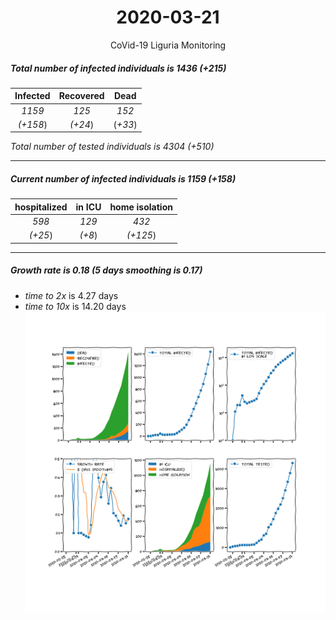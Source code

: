 <div align='center'>

# 2020-03-21
CoVid-19 Liguria Monitoring
</div>

##### Total number of infected individuals is 1436 (+215)
Infected | Recovered | Dead
:---: | :---: | :---:
*1159* | *125* | *152*
*(+158*) | *(+24*) | (*+33*)

*Total number of tested individuals is 4304 (+510)*
***
##### Current number of infected individuals is 1159 (+158)
hospitalized | in ICU | home isolation
:---: | :---: | :---:
*598* |*129* |*432*
*(+25*) |*(+8*) |*(+125*)
***
##### Growth rate is 0.18 (5 days smoothing is 0.17)
- *time to 2x* is 4.27 days
- *time to 10x* is 14.20 days
![stats][stats]

[stats]: stats_Liguria.png
